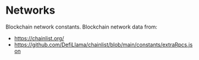 # Networks
Blockchain network constants.
Blockchain network data from:
* https://chainlist.org/
* https://github.com/DefiLlama/chainlist/blob/main/constants/extraRpcs.json
